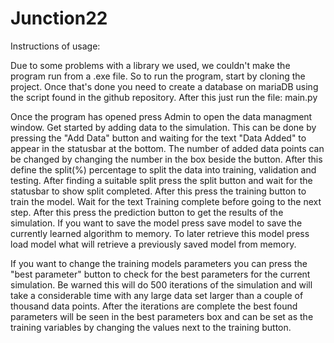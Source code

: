 # Junction22

Instructions of usage:

Due to some problems with a library we used, we couldn't make the program run from a .exe file. So to run the program, start by cloning the project. Once that's done you need to create a database on mariaDB using the script found in the github repository. After this just run the file: main.py

Once the program has opened press Admin to open the data managment window. Get started by adding data to the simulation. This can be done by pressing the "Add Data" button and waiting for the text "Data Added" to appear in the statusbar at the bottom. The number of added data points can be changed by changing the number in the box beside the button. After this define the split(%) percentage to split the data into training, validation and testing. After finding a suitable split press the split button and wait for the statusbar to show split completed. After this press the training button to train the model. Wait for the text Training complete before going to the next step. After this press the prediction button to get the results of the simulation. If you want to save the model press save model to save the currently learned algorithm to memory. To later retrieve this model press load model what will retrieve a previously saved model from memory.

If you want to change the training models parameters you can press the "best parameter" button to check for the best parameters for the current simulation. Be warned this will do 500 iterations of the simulation and will take a considerable time with any large data set larger than a couple of thousand data points. After the iterations are complete the best found parameters will be seen in the best parameters box and can be set as the training variables by changing the values next to the training button.

